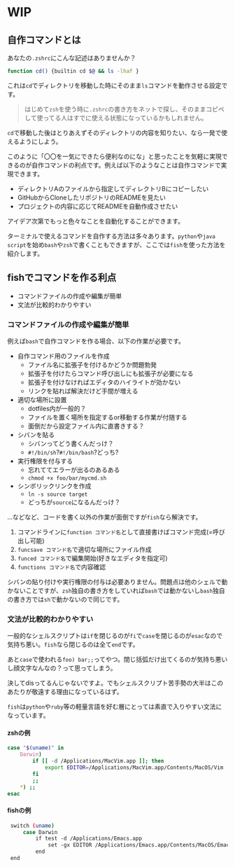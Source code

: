 # WIP
<!-- # fishでターミナルコマンドを自作する -->

## 自作コマンドとは

あなたの`.zshrc`にこんな記述はありませんか？

```bash
function cd() {builtin cd $@ && ls -lhaf }
```

これは`cd`でディレクトリを移動した時にそのまま`ls`コマンドを動作させる設定です。

> はじめて`zsh`を使う時に`.zshrc`の書き方をネットで探し、そのままコピペして使ってる人はすでに使える状態になっているかもしれません。

`cd`で移動した後はとりあえずそのディレクトリの内容を知りたい、なら一発で使えるようにしよう。

このように「〇〇を一気にできたら便利なのにな」と思ったことを気軽に実現できるのが自作コマンドの利点です。例えば以下のようなことは自作コマンドで実現できます。

- ディレクトリAのファイルから指定してディレクトリBにコピーしたい
- GitHubからCloneしたリポジトリのREADMEを見たい
- プロジェクトの内容に応じてREADMEを自動作成させたい

アイデア次第でもっと色々なことを自動化することができます。

ターミナルで使えるコマンドを自作する方法は多々あります。`python`や`java script`を始め`bash`や`zsh`で書くこともできますが、ここでは`fish`を使った方法を紹介します。

## fishでコマンドを作る利点

- コマンドファイルの作成や編集が簡単
- 文法が比較的わかりやすい

### コマンドファイルの作成や編集が簡単

例えば`bash`で自作コマンドを作る場合、以下の作業が必要です。

- 自作コマンド用のファイルを作成
  - ファイル名に拡張子を付けるかどうか問題勃発
  - 拡張子を付けたらコマンド呼び出しにも拡張子が必要になる
  - 拡張子を付けなければエディタのハイライトが効かない
  - リンクを貼れば解決だけど手間が増える
- 適切な場所に設置
  - dotfiles内が一般的？
  - ファイルを置く場所を指定するor移動する作業が付随する
  - 面倒だから設定ファイル内に直書きする？
- シバンを貼る
  - シバンってどう書くんだっけ？
  - `#!/bin/sh`?`#!/bin/bash`?どっち?
- 実行権限を付与する
  - 忘れててエラーが出るのあるある
  - `chmod +x foo/bar/mycmd.sh`
- シンボリックリンクを作成
  - `ln -s source target`
  - どっちが`source`になるんだっけ？

...などなど、コードを書く以外の作業が面倒ですが`fish`なら解決です。

1. コマンドラインに`function コマンド名`として直接書けばコマンド完成(=呼び出し可能)
2. `funcsave コマンド名`で適切な場所にファイル作成
3. `funced コマンド名`で編集開始(好きなエディタを指定可)
4. `functions コマンド名`で内容確認

シバンの貼り付けや実行権限の付与は必要ありません。問題点は他のシェルで動かないことですが、`zsh`独自の書き方をしていれば`bash`では動かないし`bash`独自の書き方では`sh`で動かないので同じです。

### 文法が比較的わかりやすい

一般的なシェルスクリプトは`if`を閉じるのが`fi`で`case`を閉じるのが`esac`なので気持ち悪い。`fish`なら閉じるのは全て`end`です。

あと`case`で使われる`foo) bar;;`ってやつ。閉じ括弧だけ出てくるのが気持ち悪いし顔文字なんなの？って思ってしまう。

決してdisってるんじゃないですよ。でもシェルスクリプト苦手勢の大半はこのあたりが敬遠する理由になっているはず。

`fish`は`python`や`ruby`等の軽量言語を好む層にとっては素直で入りやすい文法になっています。

#### zshの例

```bash
case "$(uname)" in
    Darwin)
        if [[ -d /Applications/MacVim.app ]]; then
            export EDITOR=/Applications/MacVim.app/Contents/MacOS/Vim
        fi
        ;;
    *) ;;
esac
```

#### fishの例

```bash
 switch (uname)
     case Darwin
         if test -d /Applications/Emacs.app
             set -gx EDITOR /Applications/Emacs.app/Contents/MacOS/Emacs
         end
 end
```
